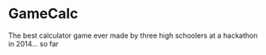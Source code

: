 GameCalc
========

The best calculator game ever made by three high schoolers at a hackathon in 2014... so far
